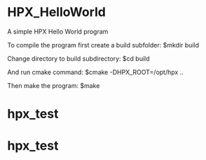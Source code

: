 # HPX_HelloWorld
A simple HPX Hello World program

To compile the program first create a build subfolder:
$mkdir build

Change directory to build subdirectory:
$cd build

And run cmake command:
$cmake -DHPX_ROOT=/opt/hpx ..

Then make the program:
$make
# hpx_test
# hpx_test
